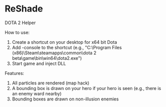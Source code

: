 # ReShade
DOTA 2 Helper

How to use:

1. Create a shortcut on your desktop for x64 bit Dota
2. Add -console to the shortcut (e.g., "C:\Program Files (x86)\Steam\steamapps\common\dota 2 beta\game\bin\win64\dota2.exe")
3. Start game and inject DLL


Features:

1) All particles are rendered (map hack)
2) A bounding box is drawn on your hero if your hero is seen (e.g., there is an enemy ward nearby)
3) Bounding boxes are drawn on non-illusion enemies
